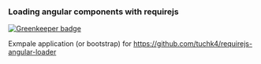 ### Loading angular components with requirejs

[![Greenkeeper badge](https://badges.greenkeeper.io/tuchk4/requirejs-angular-loader-bootstrap.svg)](https://greenkeeper.io/)

Exmpale application (or bootstrap) for https://github.com/tuchk4/requirejs-angular-loader